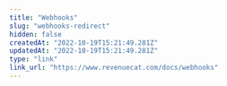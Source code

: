 ```yaml
---
title: "Webhooks"
slug: "webhooks-redirect"
hidden: false
createdAt: "2022-10-19T15:21:49.281Z"
updatedAt: "2022-10-19T15:21:49.281Z"
type: "link"
link_url: "https://www.revenuecat.com/docs/webhooks"
---
```

